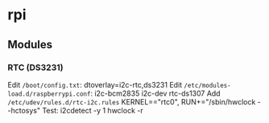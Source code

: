 # rpi

Modules
-------

### RTC (DS3231)
Edit `/boot/config.txt`:
    dtoverlay=i2c-rtc,ds3231
Edit `/etc/modules-load.d/raspberrypi.conf`:
    i2c-bcm2835
    i2c-dev
    rtc-ds1307
Add `/etc/udev/rules.d/rtc-i2c.rules`
    KERNEL=="rtc0", RUN+="/sbin/hwclock --hctosys"
Test:
    i2cdetect -y 1
    hwclock -r
    

